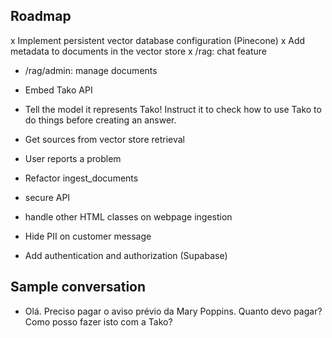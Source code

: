 ## Roadmap

x Implement persistent vector database configuration (Pinecone)
x Add metadata to documents in the vector store
x /rag: chat feature

- /rag/admin: manage documents

- Embed Tako API
- Tell the model it represents Tako! Instruct it to check how to use Tako to do things before creating an answer.
- Get sources from vector store retrieval

- User reports a problem
- Refactor ingest_documents
- secure API
- handle other HTML classes on webpage ingestion

- Hide PII on customer message
- Add authentication and authorization (Supabase)

## Sample conversation

- Olá. Preciso pagar o aviso prévio da Mary Poppins. Quanto devo pagar? Como posso fazer isto com a Tako?
